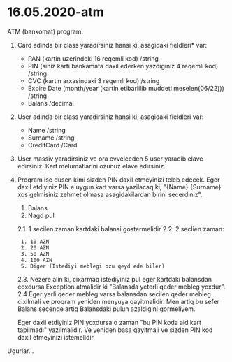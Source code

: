 # 16.05.2020-atm


ATM (bankomat) program:

1. Card adinda bir class yaradirsiniz hansi ki, asagidaki fieldleri* var:
   
   - PAN (kartin uzerindeki 16 reqemli kod) /string
   - PIN (siniz karti bankamata daxil ederken yazdiginiz 4 reqemli kod) /string
   - CVC (kartin arxasindaki 3 reqemli kod) /string
   - Expire Date (month/year (kartin etibarlilib muddeti meselen(06/22))) /string
   - Balans /decimal

2. User adinda bir class yaradirsiniz hansi ki, asagidaki fieldleri var:
 
   - Name /string
   - Surname /string
   - CreditCard /Card

3. User massiv yaradirsiniz ve ora evvelceden 5 user yaradib elave edirsiniz. Kart melumatlarini ozunuz  elave edirsiniz.

4. Proqram ise dusen kimi sizden PIN daxil etmeyinizi teleb edecek. Eger daxil etdiyiniz PIN e uygun kart varsa  yazilacaq ki, "{Name} {Surname} xos gelmisiniz zehmet olmasa asagidakilardan birini secerdiniz". 

    1. Balans
    2. Nagd pul

     2.1. 1 secilen zaman kartdaki balansi gostermelidir
     2.2. 2 seclien zaman:

        1. 10 AZN
        2. 20 AZN
        3. 50 AZN
        4. 100 AZN
        5. Diger (Istediyi meblegi ozu qeyd ede biler)
     
     2.3. Nezere alin ki, cixarmaq istediyiniz pul eger kartdaki balansdan coxdursa.Exception atmalidir ki "Balansda yeterli qeder mebleg yoxdur". 
     2.4 Eger yerli qeder mebleg varsa balansdan secilen qeder mebleg cixilmali ve proqram yeniden menyuya qayitmalidir. Men artiq bu sefer Balans secende artiq Balansdaki pulun azaldigini gormeliyem.

   Eger daxil etdiyiniz PIN yoxdursa o zaman "bu PIN koda aid kart tapilmadi" yazilmalidir. Ve yeniden basa qayitmali ve sizden PIN kod daxil etmeyinizi istemelidir.


Ugurlar... 
 
   	

